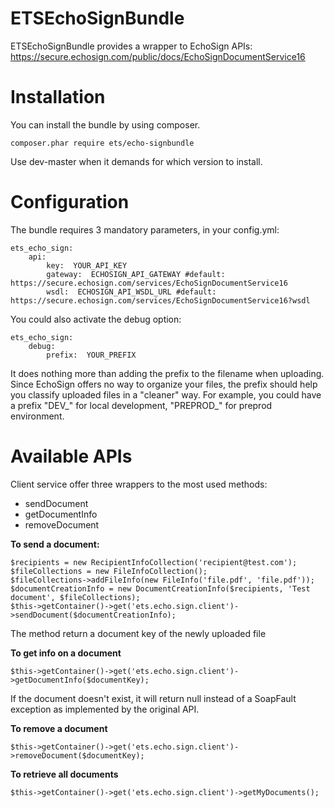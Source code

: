 ETSEchoSignBundle
=================

ETSEchoSignBundle provides a wrapper to EchoSign APIs: https://secure.echosign.com/public/docs/EchoSignDocumentService16

Installation
=================
You can install the bundle by using composer.
```
composer.phar require ets/echo-signbundle
```
Use dev-master when it demands for which version to install.

Configuration
=================
The bundle requires 3 mandatory parameters, in your config.yml:
```
ets_echo_sign:
    api:
        key:  YOUR_API_KEY
        gateway:  ECHOSIGN_API_GATEWAY #default: https://secure.echosign.com/services/EchoSignDocumentService16
        wsdl:  ECHOSIGN_API_WSDL_URL #default: https://secure.echosign.com/services/EchoSignDocumentService16?wsdl
```
You could also activate the debug option:
```
ets_echo_sign:
    debug:
        prefix:  YOUR_PREFIX
```
It does nothing more than adding the prefix to the filename when uploading. Since EchoSign offers no way to organize your files, the prefix should help you classify uploaded files in a "cleaner" way. For example, you could have a prefix "DEV_" for local development, "PREPROD_" for preprod environment.

Available APIs
=================
Client service offer three wrappers to the most used methods:
- sendDocument
- getDocumentInfo
- removeDocument

**To send a document:**
```
$recipients = new RecipientInfoCollection('recipient@test.com');
$fileCollections = new FileInfoCollection();
$fileCollections->addFileInfo(new FileInfo('file.pdf', 'file.pdf'));
$documentCreationInfo = new DocumentCreationInfo($recipients, 'Test document', $fileCollections);
$this->getContainer()->get('ets.echo.sign.client')->sendDocument($documentCreationInfo);
```
The method return a document key of the newly uploaded file

**To get info on a document**
```
$this->getContainer()->get('ets.echo.sign.client')->getDocumentInfo($documentKey);
```
If the document doesn't exist, it will return null instead of a SoapFault exception as implemented by the original API.

**To remove a document**
```
$this->getContainer()->get('ets.echo.sign.client')->removeDocument($documentKey);
```

**To retrieve all documents**
```
$this->getContainer()->get('ets.echo.sign.client')->getMyDocuments();
```